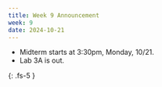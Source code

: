 ```yaml
---
title: Week 9 Announcement
week: 9
date: 2024-10-21
---
```


* Midterm starts at 3:30pm, Monday, 10/21.
* Lab 3A is out.

{: .fs-5 }
